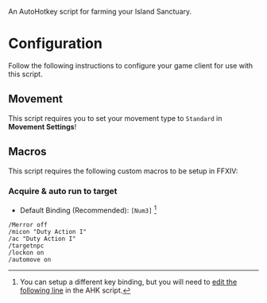 An AutoHotkey script for farming your Island Sanctuary.

# Configuration

Follow the following instructions to configure your game client for use with this script.

## Movement

This script requires you to set your movement type to `Standard` in **Movement Settings**!

## Macros

This script requires the following custom macros to be setup in FFXIV:

### Acquire & auto run to target

- Default Binding (Recommended): `[Num3]` [^1]

```
/Merror off
/micon "Duty Action I"
/ac "Duty Action I"
/targetnpc
/lockon on
/automove on
```
[^1]: You can setup a different key binding, but you will need to [edit the following line](https://douglasparker.dev/ahk/final-fantasy-xiv/src/commit/5f63d3541c5f9e2d410adbd4582664661bece338/scripts/island-sanctuary-farm.ahk#L26) in the AHK script.
